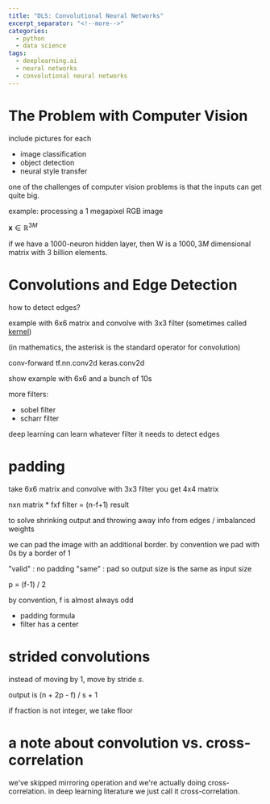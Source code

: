```yaml
---
title: "DLS: Convolutional Neural Networks"
excerpt_separator: "<!--more-->"
categories:
  - python
  - data science
tags:
  - deeplearning.ai
  - neural networks
  - convolutional neural networks
---
```


# The Problem with Computer Vision

include pictures for each
- image classification
- object detection
- neural style transfer

one of the challenges of computer vision problems is that the inputs can get quite big.

example: processing a 1 megapixel RGB image

$\mathbf{x} \in \mathbb{R}^{3M}$

if we have a 1000-neuron hidden layer, then W is a $1000, 3M$ dimensional matrix with 3 billion elements.

# Convolutions and Edge Detection

how to detect edges?

example with 6x6 matrix and convolve with 3x3 filter (sometimes called [kernel](https://en.wikipedia.org/wiki/Kernel_(image_processing)))

(in mathematics, the asterisk is the standard operator for convolution)

conv-forward
tf.nn.conv2d
keras.conv2d

show example with 6x6 and a bunch of 10s

more filters:
- sobel filter
- scharr filter

deep learning can learn whatever filter it needs to detect edges

# padding

take 6x6 matrix and convolve with 3x3 filter you get 4x4 matrix

nxn matrix * fxf filter = (n-f+1) result

to solve shrinking output and throwing away info from edges / imbalanced weights

we can pad the image with an additional border. by convention we pad with 0s by a border of 1

"valid" : no padding
"same" : pad so output size is the same as input size

p = (f-1) / 2

by convention, f is almost always odd
- padding formula
- filter has a center

# strided convolutions

instead of moving by 1, move by stride $s$.

output is (n + 2p - f) / s + 1

if fraction is not integer, we take floor

# a note about convolution vs. cross-correlation

we've skipped mirroring operation and we're actually doing cross-correlation. in deep learning literature we just call it cross-correlation.



